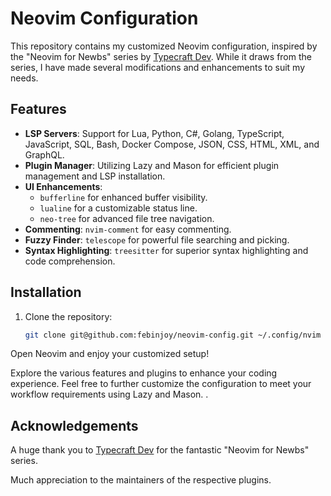 # Neovim Configuration

This repository contains my customized Neovim configuration, inspired by the "Neovim for Newbs" series by [Typecraft Dev](https://www.youtube.com/@typecraft_dev). While it draws from the series, I have made several modifications and enhancements to suit my needs.

## Features

- **LSP Servers**: Support for Lua, Python, C#, Golang, TypeScript, JavaScript, SQL, Bash, Docker Compose, JSON, CSS, HTML, XML, and GraphQL.
- **Plugin Manager**: Utilizing Lazy and Mason for efficient plugin management and LSP installation.
- **UI Enhancements**:
  - `bufferline` for enhanced buffer visibility.
  - `lualine` for a customizable status line.
  - `neo-tree` for advanced file tree navigation.
- **Commenting**: `nvim-comment` for easy commenting.
- **Fuzzy Finder**: `telescope` for powerful file searching and picking.
- **Syntax Highlighting**: `treesitter` for superior syntax highlighting and code comprehension.

## Installation

1. Clone the repository:
   ```sh
   git clone git@github.com:febinjoy/neovim-config.git ~/.config/nvim
   ```
Open Neovim and enjoy your customized setup!

Explore the various features and plugins to enhance your coding experience. Feel free to further customize the configuration to meet your workflow requirements using Lazy and Mason. .

## Acknowledgements

A huge thank you to [Typecraft Dev](https://www.youtube.com/@typecraft_dev) for the fantastic "Neovim for Newbs" series.

Much appreciation to the maintainers of the respective plugins.   
